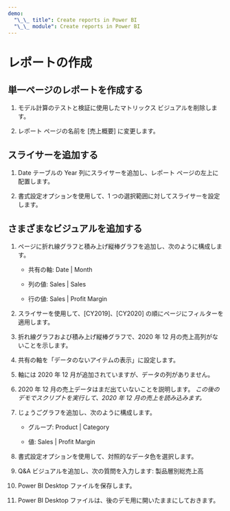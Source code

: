 ```yaml
---
demo:
  "\_\_ title": Create reports in Power BI
  "\_\_ module": Create reports in Power BI
---
```

# レポートの作成

## 単一ページのレポートを作成する

1. モデル計算のテストと検証に使用したマトリックス ビジュアルを削除します。

1. レポート ページの名前を [売上概要] に変更します。

## スライサーを追加する

1. Date テーブルの Year 列にスライサーを追加し、レポート ページの左上に配置します。

1. 書式設定オプションを使用して、1 つの選択範囲に対してスライサーを設定します。

## さまざまなビジュアルを追加する

1. ページに折れ線グラフと積み上げ縦棒グラフを追加し、次のように構成します。

    - 共有の軸: Date | Month

    - 列の値: Sales | Sales

    - 行の値: Sales | Profit Margin

1. スライサーを使用して、[CY2019]、[CY2020] の順にページにフィルターを適用します。

1. 折れ線グラフおよび積み上げ縦棒グラフで、2020 年 12 月の売上高列がないことを示します。

1. 共有の軸を「データのないアイテムの表示」に設定します。

1. 軸には 2020 年 12 月が追加されていますが、データの列がありません。

1. 2020 年 12 月の売上データはまだ出ていないことを説明します。 *この後のデモでスクリプトを実行して、2020 年 12 月の売上を読み込みます。*

1. じょうごグラフを追加し、次のように構成します。

    - グループ: Product | Category

    - 値: Sales | Profit Margin

1. 書式設定オプションを使用して、対照的なデータ色を選択します。

1. Q&A ビジュアルを追加し、次の質問を入力します: 製品層別総売上高

1. Power BI Desktop ファイルを保存します。

1. Power BI Desktop ファイルは、後のデモ用に開いたままにしておきます。
